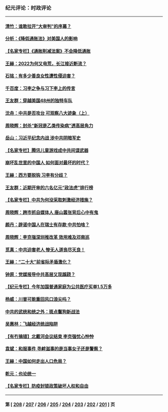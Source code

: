 ### 纪元评论：时政评论
---
#### [清竹：谁敢拉开“大审判”的序幕？](../../pages/nsc1025/n13807508.md) 
#### [分析：《降低通胀法》对美国人的影响](../../pages/nsc1025/n13807179.md) 
#### [【名家专栏】《通胀削减法案》不会降低通胀](../../pages/nsc1025/n13807172.md) 
#### [王赫：2022为何又电荒，长江接近断流？](../../pages/nsc1025/n13806942.md) 
#### [石铭：有多少善良女性遭性侵迫害？](../../pages/nsc1025/n13806994.md) 
#### [千百度：习李之争与习下李上的传言](../../pages/nsc1025/n13806971.md) 
#### [王友群：穿越美国48州的独特车队](../../pages/nsc1025/n13806826.md) 
#### [沈舟：中共是否攻台 可观察八大迹象（上）](../../pages/nsc1025/n13806866.md) 
#### [周晓辉：封杀“新冠是乙类传染病”透高层角力](../../pages/nsc1025/n13806714.md) 
#### [岳山：习近平纪念内战 涉中共阴暗军史](../../pages/nsc1025/n13806669.md) 
#### [【名家专栏】腾讯儿童游戏成中共间谍武器](../../pages/nsc1025/n13806034.md) 
#### [崩坏乱世里的中国人 如何面对最坏的时代？](../../pages/nsc1025/n13806590.md) 
#### [王赫：西方要脱钩 习李有分歧？](../../pages/nsc1025/n13806338.md) 
#### [王友群：近期开审的六名亿元“政法虎”排行榜](../../pages/nsc1025/n13806233.md) 
#### [【名家专栏】中共为何没采取刺激经济措施？](../../pages/nsc1025/n13805293.md) 
#### [周晓辉：跨市抓自媒体人 唐山嚣张背后心中有鬼](../../pages/nsc1025/n13806228.md) 
#### [颜丹：辟谣中国人在瑞士有存款 中共怕啥？](../../pages/nsc1025/n13806126.md) 
#### [周晓辉：李克强深圳推改革 效用难及邓南巡](../../pages/nsc1025/n13805874.md) 
#### [觅真：中共迫害老人 惨无人道丧尽天良！](../../pages/nsc1025/n13805777.md) 
#### [王赫：“二十大”前省际矛盾激化？](../../pages/nsc1025/n13805599.md) 
#### [钟原：党媒报导中共高层又现蹊跷？](../../pages/nsc1025/n13805608.md) 
#### [【纪元专栏】今年加国普通家庭为公共医疗买单1.5万多](../../pages/nsc1025/n13805493.md) 
#### [杨威：川普可能重回风口浪尖吗？](../../pages/nsc1025/n13804966.md) 
#### [中共的武统和统之外：斑点鬣狗新战法](../../pages/nsc1025/n13805448.md) 
#### [吴惠林：飞越经济统战陷阱](../../pages/nsc1025/n13805363.md) 
#### [【有冇搞错】北戴河会议结束 李克强忧心忡忡](../../pages/nsc1025/n13804836.md) 
#### [袁斌：和服事件 寻衅滋事的是当事女子还是警察？](../../pages/nsc1025/n13805053.md) 
#### [王赫：中国如何走出人口危局？](../../pages/nsc1025/n13804930.md) 
#### [乾元：也论统一](../../pages/nsc1025/n13804935.md) 
#### [【名家专栏】防疫封锁政策破坏人权和自由](../../pages/nsc1025/n13804521.md) 

---
#### 第 [ [208](./208.md) / [207](./207.md) / [206](./206.md) / [205](./205.md) / [204](./204.md) / [203](./203.md) / [202](./202.md) / [201](./201.md) ] 页
